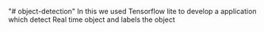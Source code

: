 "# object-detection" 
In this we used Tensorflow lite to develop a application which detect Real time object and labels the object
